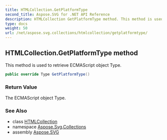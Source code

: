 ```yaml
---
title: HTMLCollection.GetPlatformType
second_title: Aspose.SVG for .NET API Reference
description: HTMLCollection GetPlatformType method. This method is used to retrieve ECMAScript object Type
type: docs
weight: 50
url: /net/aspose.svg.collections/htmlcollection/getplatformtype/
---
```

## HTMLCollection.GetPlatformType method

This method is used to retrieve ECMAScript object Type.

```csharp
public override Type GetPlatformType()
```

### Return Value

The ECMAScript object Type.

### See Also

* class [HTMLCollection](../)
* namespace [Aspose.Svg.Collections](../../../aspose.svg.collections/)
* assembly [Aspose.SVG](../../../)
